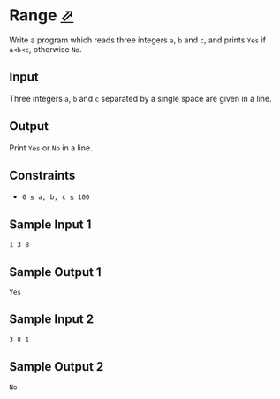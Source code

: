 # Range [⬀](https://judge.u-aizu.ac.jp/onlinejudge/description.jsp?id=ITP1_2_B)

Write a program which reads three integers `a`, `b` and `c`, and prints `Yes` if `a<b<c`, otherwise `No`.

## Input
Three integers `a`, `b` and `c` separated by a single space are given in a line.

## Output
Print `Yes` or `No` in a line.

## Constraints
- `0 ≤ a, b, c ≤ 100`

## Sample Input 1
```
1 3 8
```

## Sample Output 1
```
Yes
```

## Sample Input 2
```
3 8 1
```

## Sample Output 2
```
No
```
